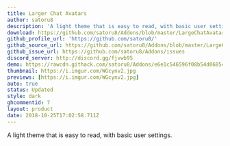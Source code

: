 ```yaml
---
title: Larger Chat Avatars
author: satoru8
description: 'A light theme that is easy to read, with basic user settings.'
download: https://github.com/satoru8/Addons/blob/master/LargeChatAvatars.theme.css
github_profile_url: 'https://github.com/satoru8/'
github_source_url: https://github.com/satoru8/Addons/blob/master/LargeChatAvatars.theme.css
github_issue_url: https://github.com/satoru8/Addons/issues
discord_server: http://discord.gg/fjvwb95
demo: https://rawcdn.githack.com/satoru8/Addons/e6e1c546596f08b54d068547ddb70c2b3dc39c0e/LargeChatAvatars.theme.css
thumbnail: https://i.imgur.com/WGcynv2.jpg
previews: [https://i.imgur.com/WGcynv2.jpg]
auto: true
status: Updated
style: dark
ghcommentid: 7
layout: product
date: 2018-10-25T17:02:58.711Z
---
```

A light theme that is easy to read, with basic user settings.
